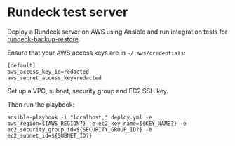 # Rundeck test server

Deploy a Rundeck server on AWS using Ansible and run integration tests for [rundeck-backup-restore](https://github.com/jonatanblue/rundeck-backup-restore).

Ensure that your AWS access keys are in `~/.aws/credentials`:

```
[default]
aws_access_key_id=redacted
aws_secret_access_key=redacted
```

Set up a VPC, subnet, security group and EC2 SSH key.

Then run the playbook:

```
ansible-playbook -i "localhost," deploy.yml -e aws_region=${AWS_REGION?} -e ec2_key_name=${KEY_NAME?} -e ec2_security_group_id=${SECURITY_GROUP_ID?} -e ec2_subnet_id=${SUBNET_ID?}
```
